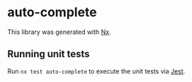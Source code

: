 # auto-complete

This library was generated with [Nx](https://nx.dev).

## Running unit tests

Run `nx test auto-complete` to execute the unit tests via [Jest](https://jestjs.io).
